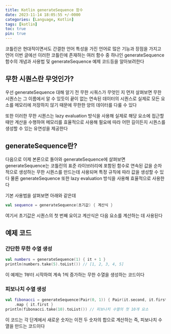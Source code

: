 ```yaml
---
title: Kotlin generateSequence 함수
date: 2023-11-14 18:05:55 +/-0000
categories: [Language, Kotlin]
tags: [kotlin]
toc: true
pin: true
---
```


코틀린은 현대적이면서도 간결한 언어 특성을 가진 언어로 많은 기능과 장점을 가지고 언어 이번 글에선 이러한 코틀린에 존재하는 여러 함수 중 하나인 generateSequence 함수의 개념과 사용법 및 generateSequence 예제 코드등을 알아보려한다

## 무한 시퀀스란 무엇인가?

우선 generateSequence 대해 알기 전 무한 시쿼스가 무엇인 지 먼저 살펴보면 
무한 시퀀스는 그 이름에서 알 수 있듯이 끝이 없는 연속된 데이터의 시퀀스로 실제로 모든 요소를 메모리에 저장하지 않기 때문에 무한한 양의 데이터를 다룰 수 있다 

또한 이러한 무한 시퀀스는 lazy evaluation 방식을 사용해 실제로 해당 요소에 접근할 때만 계산을 수행하여 메모리를 효율적으로 사용해 필요에 따라 어떤 길이든지 시퀀스를 생성할 수 있는 유연성을 제공한다

## generateSequence란?

다음으로 이제 본론으로 돌아와 generateSequence에 살펴보면 generateSequence는 코틀린의 표준 라이브러리에 포함된 함수로 연속된 값을 순차적으로 생성하는 무한 시퀀스를 만드는데 사용되며 특정 규칙에 따라 값을 생성할 수 있다 물론 generateSequence 또한 lazy evaluation 방식을 사용해 효율적으로 사용한다

기본 사용법을 살펴보면 아래와 같은데

~~~kotlin
val sequence = generateSequence(초기값) { 계산식 }
~~~

여기서 초기값은 시퀀스의 첫 번째 요이고 계산식은 다음 요소를 계산하는 데 사용된다

## 예제 코드

### 간단한 무한 수열 생성

~~~kotlin
val numbers = generateSequence(1) { it + 1 }
println(numbers.take(5).toList()) // [1, 2, 3, 4, 5]
~~~

이 예제는 1부터 시작하여 계속 1씩 증가하는 무한 수열을 생성하는 코드이다

### 피보나치 수열 생성

~~~kotlin
val fibonacci = generateSequence(Pair(0, 1)) { Pair(it.second, it.first + it.second) }
    .map { it.first }
println(fibonacci.take(10).toList()) // 피보나치 수열의 첫 10개 요소
~~~
이 코드는 각 단계에서 새로운 숫자는 이전 두 숫자의 합으로 계산하는 즉, 피보나치 수열을 만드는 코드이다
